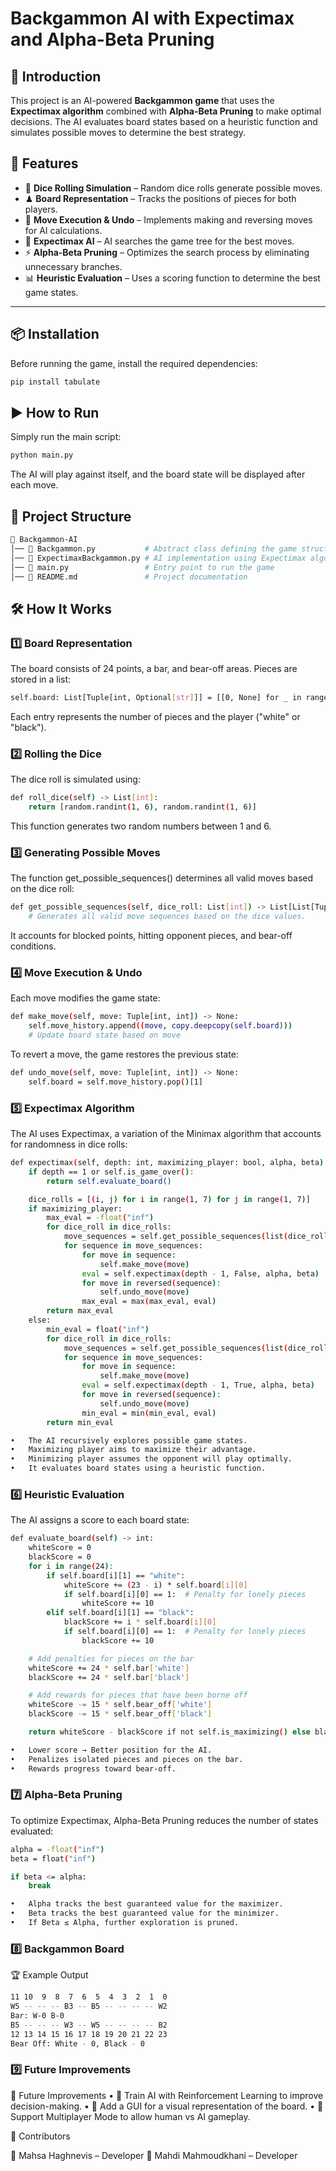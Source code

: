 
# Backgammon AI with Expectimax and Alpha-Beta Pruning

## 🎯 Introduction
This project is an AI-powered **Backgammon game** that uses the **Expectimax algorithm** combined with **Alpha-Beta Pruning** to make optimal decisions. The AI evaluates board states based on a heuristic function and simulates possible moves to determine the best strategy.

## 🚀 Features
- 🎲 **Dice Rolling Simulation** – Random dice rolls generate possible moves.
- ♟ **Board Representation** – Tracks the positions of pieces for both players.
- 🔄 **Move Execution & Undo** – Implements making and reversing moves for AI calculations.
- 🤖 **Expectimax AI** – AI searches the game tree for the best moves.
- ⚡ **Alpha-Beta Pruning** – Optimizes the search process by eliminating unnecessary branches.
- 📊 **Heuristic Evaluation** – Uses a scoring function to determine the best game states.

---

## 📦 Installation
Before running the game, install the required dependencies:

```sh
pip install tabulate
```
## ▶️ How to Run

Simply run the main script:
```sh
python main.py
```
The AI will play against itself, and the board state will be displayed after each move.

## 📂 Project Structure
```sh
📂 Backgammon-AI
│── 📄 Backgammon.py           # Abstract class defining the game structure
│── 📄 ExpectimaxBackgammon.py # AI implementation using Expectimax algorithm
│── 📄 main.py                 # Entry point to run the game
│── 📄 README.md               # Project documentation
```
## 🛠 How It Works

### 1️⃣ Board Representation

The board consists of 24 points, a bar, and bear-off areas. Pieces are stored in a list:
```sh
self.board: List[Tuple[int, Optional[str]]] = [[0, None] for _ in range(24)]
```
Each entry represents the number of pieces and the player ("white" or "black").

### 2️⃣ Rolling the Dice

The dice roll is simulated using:
```sh
def roll_dice(self) -> List[int]:
    return [random.randint(1, 6), random.randint(1, 6)]
```
This function generates two random numbers between 1 and 6.

### 3️⃣ Generating Possible Moves

The function get_possible_sequences() determines all valid moves based on the dice roll:
```sh
def get_possible_sequences(self, dice_roll: List[int]) -> List[List[Tuple[int, int]]]:
    # Generates all valid move sequences based on the dice values.
```
It accounts for blocked points, hitting opponent pieces, and bear-off conditions.

### 4️⃣ Move Execution & Undo

Each move modifies the game state:
```sh
def make_move(self, move: Tuple[int, int]) -> None:
    self.move_history.append((move, copy.deepcopy(self.board)))
    # Update board state based on move
```
To revert a move, the game restores the previous state:
```sh
def undo_move(self, move: Tuple[int, int]) -> None:
    self.board = self.move_history.pop()[1]
```
### 5️⃣ Expectimax Algorithm

The AI uses Expectimax, a variation of the Minimax algorithm that accounts for randomness in dice rolls:
```sh
def expectimax(self, depth: int, maximizing_player: bool, alpha, beta) -> float:
    if depth == 1 or self.is_game_over():
        return self.evaluate_board()

    dice_rolls = [(i, j) for i in range(1, 7) for j in range(1, 7)]
    if maximizing_player:
        max_eval = -float("inf")
        for dice_roll in dice_rolls:
            move_sequences = self.get_possible_sequences(list(dice_roll))
            for sequence in move_sequences:
                for move in sequence:
                    self.make_move(move)
                eval = self.expectimax(depth - 1, False, alpha, beta)
                for move in reversed(sequence):
                    self.undo_move(move)
                max_eval = max(max_eval, eval)
        return max_eval
    else:
        min_eval = float("inf")
        for dice_roll in dice_rolls:
            move_sequences = self.get_possible_sequences(list(dice_roll))
            for sequence in move_sequences:
                for move in sequence:
                    self.make_move(move)
                eval = self.expectimax(depth - 1, True, alpha, beta)
                for move in reversed(sequence):
                    self.undo_move(move)
                min_eval = min(min_eval, eval)
        return min_eval

•	The AI recursively explores possible game states.
•	Maximizing player aims to maximize their advantage.
•	Minimizing player assumes the opponent will play optimally.
•	It evaluates board states using a heuristic function.
```
### 6️⃣ Heuristic Evaluation

The AI assigns a score to each board state:
```sh
def evaluate_board(self) -> int:
    whiteScore = 0
    blackScore = 0
    for i in range(24):
        if self.board[i][1] == "white":
            whiteScore += (23 - i) * self.board[i][0]
            if self.board[i][0] == 1:  # Penalty for lonely pieces
                whiteScore += 10
        elif self.board[i][1] == "black":
            blackScore += i * self.board[i][0]
            if self.board[i][0] == 1:  # Penalty for lonely pieces
                blackScore += 10

    # Add penalties for pieces on the bar
    whiteScore += 24 * self.bar['white']
    blackScore += 24 * self.bar['black']

    # Add rewards for pieces that have been borne off
    whiteScore -= 15 * self.bear_off['white']
    blackScore -= 15 * self.bear_off['black']

    return whiteScore - blackScore if not self.is_maximizing() else blackScore - whiteScore

•	Lower score → Better position for the AI.
•	Penalizes isolated pieces and pieces on the bar.
•	Rewards progress toward bear-off.
```
### 7️⃣ Alpha-Beta Pruning

To optimize Expectimax, Alpha-Beta Pruning reduces the number of states evaluated:
```sh
alpha = -float("inf")
beta = float("inf")

if beta <= alpha:
    break

•	Alpha tracks the best guaranteed value for the maximizer.
•	Beta tracks the best guaranteed value for the minimizer.
•	If Beta ≤ Alpha, further exploration is pruned.
```
### 8️⃣ Backgammon Board
🏆 Example Output
```sh
11 10  9  8  7  6  5  4  3  2  1  0
W5 -- -- -- B3 -- B5 -- -- -- -- W2
Bar: W-0 B-0
B5 -- -- -- W3 -- W5 -- -- -- -- B2
12 13 14 15 16 17 18 19 20 21 22 23
Bear Off: White - 0, Black - 0
```
### 9️⃣ Future Improvements

📌 Future Improvements
	•	📌 Train AI with Reinforcement Learning to improve decision-making.
	•	📌 Add a GUI for a visual representation of the board.
	•	📌 Support Multiplayer Mode to allow human vs AI gameplay.

👥 Contributors

👤 Mahsa Haghnevis – Developer
👤 Mahdi Mahmoudkhani – Developer
